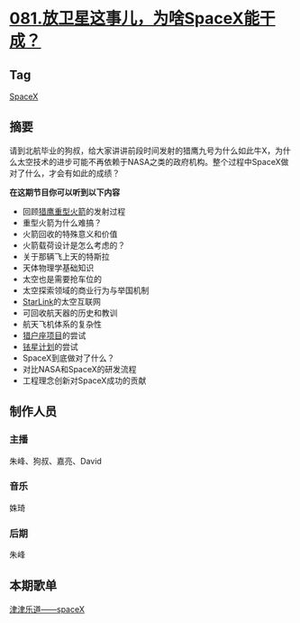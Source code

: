 # [081.放卫星这事儿，为啥SpaceX能干成？](https://jinjinledao.org/?p=327)

## Tag

[SpaceX](https://zh.wikipedia.org/zh-hans/SpaceX)

## 摘要

请到北航毕业的狗叔，给大家讲讲前段时间发射的猎鹰九号为什么如此牛X，为什么太空技术的进步可能不再依赖于NASA之类的政府机构。整个过程中SpaceX做对了什么，才会有如此的成绩？

**在这期节目你可以听到以下内容**

- 回顾[猎鹰重型火箭](https://zh.wikipedia.org/wiki/%E7%8D%B5%E9%B7%B9%E9%87%8D%E5%9E%8B%E9%81%8B%E8%BC%89%E7%81%AB%E7%AE%AD)的发射过程
- 重型火箭为什么难搞？
- 火箭回收的特殊意义和价值
- 火箭载荷设计是怎么考虑的？
- 关于那辆飞上天的特斯拉
- 天体物理学基础知识
- 太空也是需要抢车位的
- 太空探索领域的商业行为与举国机制
- [StarLink](https://en.wikipedia.org/wiki/Starlink_(satellite_constellation))的太空互联网
- 可回收航天器的历史和教训
- 航天飞机体系的复杂性
- [猎户座项目](https://zh.wikipedia.org/wiki/%E7%8C%8E%E6%88%B7%E5%BA%A7%E9%A3%9E%E8%88%B9)的尝试
- [铱星计划](https://zh.wikipedia.org/wiki/%E9%93%B1%E5%8D%AB%E6%98%9F)的尝试
- SpaceX到底做对了什么？
- 对比NASA和SpaceX的研发流程
- 工程理念创新对SpaceX成功的贡献

## 制作人员

### 主播

朱峰、狗叔、嘉亮、David

### 音乐

姝琦

### 后期

朱峰

## 本期歌单

 [津津乐道——spaceX](https://music.163.com/#/playlist?id=2143826468)
